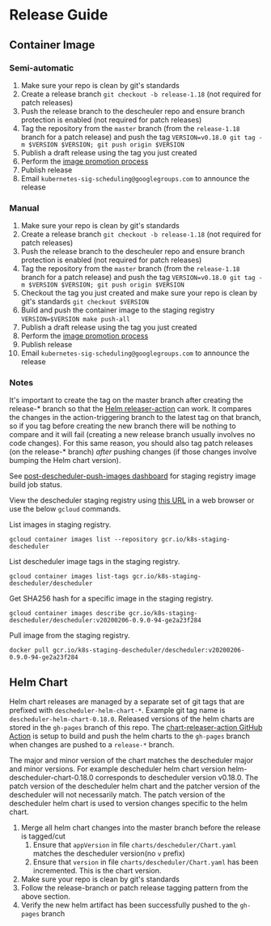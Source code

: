 # Release Guide

## Container Image

### Semi-automatic

1. Make sure your repo is clean by git's standards
2. Create a release branch `git checkout -b release-1.18` (not required for patch releases)
3. Push the release branch to the descheuler repo and ensure branch protection is enabled (not required for patch releases)
4. Tag the repository from the `master` branch (from the `release-1.18` branch for a patch release) and push the tag `VERSION=v0.18.0 git tag -m $VERSION $VERSION; git push origin $VERSION`
5. Publish a draft release using the tag you just created
6. Perform the [image promotion process](https://github.com/kubernetes/k8s.io/tree/master/k8s.gcr.io#image-promoter)
7. Publish release
8. Email `kubernetes-sig-scheduling@googlegroups.com` to announce the release

### Manual

1. Make sure your repo is clean by git's standards
2. Create a release branch `git checkout -b release-1.18` (not required for patch releases)
3. Push the release branch to the descheuler repo and ensure branch protection is enabled (not required for patch releases)
4. Tag the repository from the `master` branch (from the `release-1.18` branch for a patch release) and push the tag `VERSION=v0.18.0 git tag -m $VERSION $VERSION; git push origin $VERSION`
5. Checkout the tag you just created and make sure your repo is clean by git's standards `git checkout $VERSION`
6. Build and push the container image to the staging registry `VERSION=$VERSION make push-all`
7. Publish a draft release using the tag you just created
8. Perform the [image promotion process](https://github.com/kubernetes/k8s.io/tree/master/k8s.gcr.io#image-promoter)
9. Publish release
10. Email `kubernetes-sig-scheduling@googlegroups.com` to announce the release

### Notes
It's important to create the tag on the master branch after creating the release-* branch so that the [Helm releaser-action](#helm-chart) can work.
It compares the changes in the action-triggering branch to the latest tag on that branch, so if you tag before creating the new branch there
will be nothing to compare and it will fail (creating a new release branch usually involves no code changes). For this same reason, you should
also tag patch releases (on the release-* branch) *after* pushing changes (if those changes involve bumping the Helm chart version).

See [post-descheduler-push-images dashboard](https://testgrid.k8s.io/sig-scheduling#post-descheduler-push-images) for staging registry image build job status.

View the descheduler staging registry using [this URL](https://console.cloud.google.com/gcr/images/k8s-staging-descheduler/GLOBAL/descheduler) in a web browser
or use the below `gcloud` commands.

List images in staging registry.
```
gcloud container images list --repository gcr.io/k8s-staging-descheduler
```

List descheduler image tags in the staging registry.
```
gcloud container images list-tags gcr.io/k8s-staging-descheduler/descheduler
```

Get SHA256 hash for a specific image in the staging registry.
```
gcloud container images describe gcr.io/k8s-staging-descheduler/descheduler:v20200206-0.9.0-94-ge2a23f284
```

Pull image from the staging registry.
```
docker pull gcr.io/k8s-staging-descheduler/descheduler:v20200206-0.9.0-94-ge2a23f284
```

## Helm Chart
Helm chart releases are managed by a separate set of git tags that are prefixed with `descheduler-helm-chart-*`. Example git tag name is `descheduler-helm-chart-0.18.0`.
Released versions of the helm charts are stored in the `gh-pages` branch of this repo. The [chart-releaser-action GitHub Action](https://github.com/helm/chart-releaser-action)
is setup to build and push the helm charts to the `gh-pages` branch when changes are pushed to a `release-*` branch.

The major and minor version of the chart matches the descheduler major and minor versions. For example descheduler helm chart version helm-descheduler-chart-0.18.0 corresponds
to descheduler version v0.18.0. The patch version of the descheduler helm chart and the patcher version of the descheduler will not necessarily match. The patch
version of the descheduler helm chart is used to version changes specific to the helm chart.

1. Merge all helm chart changes into the master branch before the release is tagged/cut
   1. Ensure that `appVersion` in file `charts/descheduler/Chart.yaml` matches the descheduler version(no `v` prefix)
   2. Ensure that `version` in file `charts/descheduler/Chart.yaml` has been incremented. This is the chart version.
2. Make sure your repo is clean by git's standards
3. Follow the release-branch or patch release tagging pattern from the above section.
4. Verify the new helm artifact has been successfully pushed to the `gh-pages` branch